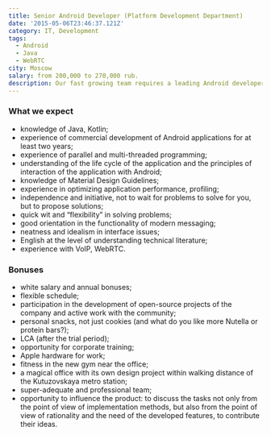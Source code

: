 ```yaml
---
title: Senior Android Developer (Platform Development Department)
date: '2015-05-06T23:46:37.121Z'
category: IT, Development
tags:
  - Android
  - Java
  - WebRTC
city: Moscow
salary: from 200,000 to 270,000 rub.
description: Our fast growing team requires a leading Android developer to develop the client side of the messaging platform. We are looking for someone who can lead the Android direction of the development team. His responsibilities will include support for Android clients, development of new functionality and interfaces, and guidance for middle developers.
---
```


### What we expect

- knowledge of Java, Kotlin;
- experience of commercial development of Android applications for at least two years;
- experience of parallel and multi-threaded programming;
- understanding of the life cycle of the application and the principles of interaction of the application with Android;
- knowledge of Material Design Guidelines;
- experience in optimizing application performance, profiling;
- independence and initiative, not to wait for problems to solve for you, but to propose solutions;
- quick wit and “flexibility” in solving problems;
- good orientation in the functionality of modern messaging;
- neatness and idealism in interface issues;
- English at the level of understanding technical literature;
- experience with VoIP, WebRTC.

### Bonuses

- white salary and annual bonuses;
- flexible schedule;
- participation in the development of open-source projects of the company and active work with the community;
- personal snacks, not just cookies (and what do you like more Nutella or protein bars?);
- LCA (after the trial period);
- opportunity for corporate training;
- Apple hardware for work;
- fitness in the new gym near the office;
- a magical office with its own design project within walking distance of the Kutuzovskaya metro station;
- super-adequate and professional team;
- opportunity to influence the product: to discuss the tasks not only from the point of view of implementation methods, but also from the point of view of rationality and the need of the developed features, to contribute their ideas.
